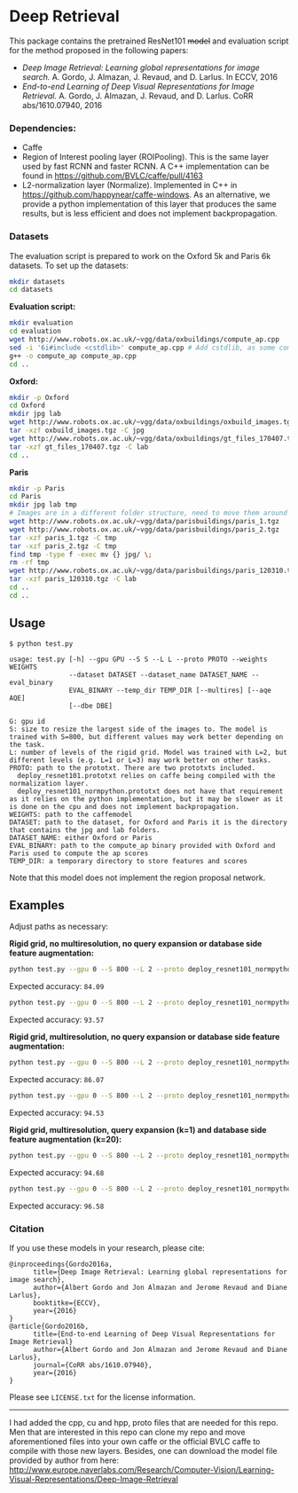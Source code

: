 # Deep Retrieval

This package contains the pretrained ResNet101 <del>model</del> and evaluation script for the method proposed in the following papers:

* *Deep Image Retrieval: Learning global representations for image search.* A. Gordo, J. Almazan, J. Revaud, and D. Larlus. In ECCV, 2016
* *End-to-end Learning of Deep Visual Representations for Image Retrieval.* A. Gordo, J. Almazan, J. Revaud, and D. Larlus. CoRR abs/1610.07940, 2016

### Dependencies:
 - Caffe
 - Region of Interest pooling layer (ROIPooling). This is the same layer used by fast RCNN and faster RCNN. A C++ implementation can be found in https://github.com/BVLC/caffe/pull/4163
 - L2-normalization layer (Normalize). Implemented in C++ in https://github.com/happynear/caffe-windows. As an alternative, we provide a python implementation of this layer that produces the same results, but is less efficient and does not implement backpropagation.


### Datasets
The evaluation script is prepared to work on the Oxford 5k and Paris 6k datasets. To set up the datasets:

```sh
mkdir datasets
cd datasets
```

**Evaluation script:**
```sh
mkdir evaluation
cd evaluation
wget http://www.robots.ox.ac.uk/~vgg/data/oxbuildings/compute_ap.cpp
sed -i '6i#include <cstdlib>' compute_ap.cpp # Add cstdlib, as some compilers will produce an error otherwise
g++ -o compute_ap compute_ap.cpp
cd ..
```

**Oxford:**
```sh
mkdir -p Oxford
cd Oxford
mkdir jpg lab
wget http://www.robots.ox.ac.uk/~vgg/data/oxbuildings/oxbuild_images.tgz
tar -xzf oxbuild_images.tgz -C jpg
wget http://www.robots.ox.ac.uk/~vgg/data/oxbuildings/gt_files_170407.tgz
tar -xzf gt_files_170407.tgz -C lab
cd ..
```

**Paris**
```sh
mkdir -p Paris
cd Paris
mkdir jpg lab tmp
# Images are in a different folder structure, need to move them around
wget http://www.robots.ox.ac.uk/~vgg/data/parisbuildings/paris_1.tgz
wget http://www.robots.ox.ac.uk/~vgg/data/parisbuildings/paris_2.tgz
tar -xzf paris_1.tgz -C tmp
tar -xzf paris_2.tgz -C tmp
find tmp -type f -exec mv {} jpg/ \;
rm -rf tmp
wget http://www.robots.ox.ac.uk/~vgg/data/parisbuildings/paris_120310.tgz
tar -xzf paris_120310.tgz -C lab
cd ..
cd ..
```

## Usage
```
$ python test.py

usage: test.py [-h] --gpu GPU --S S --L L --proto PROTO --weights WEIGHTS
               --dataset DATASET --dataset_name DATASET_NAME --eval_binary
               EVAL_BINARY --temp_dir TEMP_DIR [--multires] [--aqe AQE]
               [--dbe DBE]

G: gpu id
S: size to resize the largest side of the images to. The model is trained with S=800, but different values may work better depending on the task.
L: number of levels of the rigid grid. Model was trained with L=2, but different levels (e.g. L=1 or L=3) may work better on other tasks.
PROTO: path to the prototxt. There are two prototxts included.
  deploy_resnet101.prototxt relies on caffe being compiled with the normalization layer.
  deploy_resnet101_normpython.prototxt does not have that requirement as it relies on the python implementation, but it may be slower as it is done on the cpu and does not implement backpropagation.
WEIGHTS: path to the caffemodel
DATASET: path to the dataset, for Oxford and Paris it is the directory that contains the jpg and lab folders.
DATASET_NAME: either Oxford or Paris
EVAL_BINARY: path to the compute_ap binary provided with Oxford and Paris used to compute the ap scores
TEMP_DIR: a temporary directory to store features and scores
```

Note that this model does not implement the region proposal network.

## Examples
Adjust paths as necessary:

**Rigid grid, no multiresolution, no query expansion or database side feature augmentation:**

```sh
python test.py --gpu 0 --S 800 --L 2 --proto deploy_resnet101_normpython.prototxt --weights model.caffemodel --dataset datasets/Oxford --eval_binary datasets/evaluation/compute_ap --temp_dir tmp --dataset_name Oxford
```
Expected accuracy: `84.09`

```sh
python test.py --gpu 0 --S 800 --L 2 --proto deploy_resnet101_normpython.prototxt --weights model.caffemodel --dataset datasets/Paris --eval_binary datasets/evaluation/compute_ap --temp_dir tmp --dataset_name Paris
```
Expected accuracy: `93.57`

**Rigid grid, multiresolution, no query expansion or database side feature augmentation:**
```sh
python test.py --gpu 0 --S 800 --L 2 --proto deploy_resnet101_normpython.prototxt --weights model.caffemodel --dataset datasets/Oxford --eval_binary datasets/evaluation/compute_ap --temp_dir tmp --dataset_name Oxford --multires
```
Expected accuracy: `86.07`

```sh
python test.py --gpu 0 --S 800 --L 2 --proto deploy_resnet101_normpython.prototxt --weights model.caffemodel --dataset datasets/Paris --eval_binary datasets/evaluation/compute_ap --temp_dir tmp --dataset_name Paris --multires
```
Expected accuracy: `94.53`

**Rigid grid, multiresolution, query expansion (k=1) and database side feature augmentation (k=20):**
```sh
python test.py --gpu 0 --S 800 --L 2 --proto deploy_resnet101_normpython.prototxt --weights model.caffemodel --dataset datasets/Oxford --eval_binary datasets/evaluation/compute_ap --temp_dir tmp --dataset_name Oxford –multires --aqe 1 --dbe 20
```
Expected accuracy: `94.68`

```sh
python test.py --gpu 0 --S 800 --L 2 --proto deploy_resnet101_normpython.prototxt --weights model.caffemodel --dataset datasets/Paris --eval_binary datasets/evaluation/compute_ap --temp_dir tmp --dataset_name Paris –multires --aqe 1 --dbe 20
```
Expected accuracy: `96.58`

### Citation

If you use these models in your research, please cite:

```
@inproceedings{Gordo2016a,
      title={Deep Image Retrieval: Learning global representations for image search},
      author={Albert Gordo and Jon Almazan and Jerome Revaud and Diane Larlus},
      booktitke={ECCV},
      year={2016}
}   
@article{Gordo2016b,
      title={End-to-end Learning of Deep Visual Representations for Image Retrieval}
      author={Albert Gordo and Jon Almazan and Jerome Revaud and Diane Larlus},
      journal={CoRR abs/1610.07940},
      year={2016}
}
```

Please see `LICENSE.txt` for the license information.

-------------------------------------------------------

I had added the cpp, cu and hpp, proto files that are needed for this repo. Men that are interested in this repo can clone my repo and move aforementioned files into your own caffe or the official BVLC caffe to compile with those new layers. Besides, one can download the model file provided by author from here: http://www.europe.naverlabs.com/Research/Computer-Vision/Learning-Visual-Representations/Deep-Image-Retrieval 
